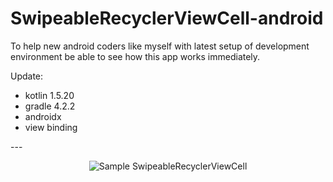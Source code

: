 # SwipeableRecyclerViewCell-android
To help new android coders like myself with latest setup of development environment be able to see how this app works immediately.

Update:</br>
- kotlin 1.5.20
- gradle 4.2.2
- androidx
- view binding
<p>---</p>
<p align="center">
  <img src="static/demo.gif" alt="Sample SwipeableRecyclerViewCell"/>
</p>
